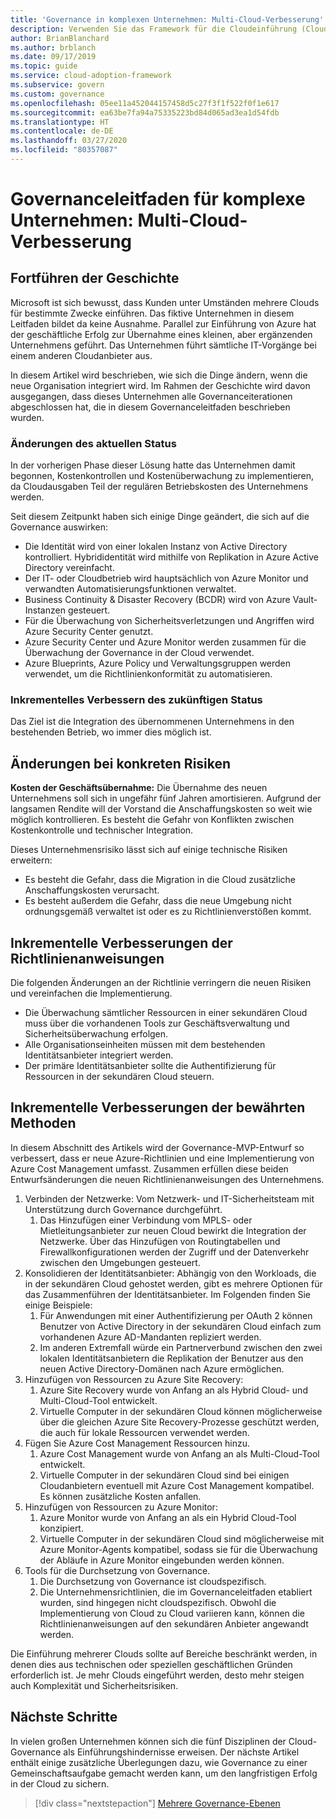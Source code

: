 ```yaml
---
title: 'Governance in komplexen Unternehmen: Multi-Cloud-Verbesserung'
description: Verwenden Sie das Framework für die Cloudeinführung (Cloud Adoption Framework) für Azure, um sich über mehrere Clouds sowie über die Integration von Multi-Cloud-Organisationen für komplexe Unternehmen zu informieren.
author: BrianBlanchard
ms.author: brblanch
ms.date: 09/17/2019
ms.topic: guide
ms.service: cloud-adoption-framework
ms.subservice: govern
ms.custom: governance
ms.openlocfilehash: 05ee11a452044157458d5c27f3f1f522f0f1e617
ms.sourcegitcommit: ea63be7fa94a75335223bd84d065ad3ea1d54fdb
ms.translationtype: HT
ms.contentlocale: de-DE
ms.lasthandoff: 03/27/2020
ms.locfileid: "80357087"
---
```

<!-- cSpell:ignore MPLS -->

# <a name="governance-guide-for-complex-enterprises-multicloud-improvement"></a>Governanceleitfaden für komplexe Unternehmen: Multi-Cloud-Verbesserung

## <a name="advancing-the-narrative"></a>Fortführen der Geschichte

Microsoft ist sich bewusst, dass Kunden unter Umständen mehrere Clouds für bestimmte Zwecke einführen. Das fiktive Unternehmen in diesem Leitfaden bildet da keine Ausnahme. Parallel zur Einführung von Azure hat der geschäftliche Erfolg zur Übernahme eines kleinen, aber ergänzenden Unternehmens geführt. Das Unternehmen führt sämtliche IT-Vorgänge bei einem anderen Cloudanbieter aus.

In diesem Artikel wird beschrieben, wie sich die Dinge ändern, wenn die neue Organisation integriert wird. Im Rahmen der Geschichte wird davon ausgegangen, dass dieses Unternehmen alle Governanceiterationen abgeschlossen hat, die in diesem Governanceleitfaden beschrieben wurden.

### <a name="changes-in-the-current-state"></a>Änderungen des aktuellen Status

In der vorherigen Phase dieser Lösung hatte das Unternehmen damit begonnen, Kostenkontrollen und Kostenüberwachung zu implementieren, da Cloudausgaben Teil der regulären Betriebskosten des Unternehmens werden.

Seit diesem Zeitpunkt haben sich einige Dinge geändert, die sich auf die Governance auswirken:

- Die Identität wird von einer lokalen Instanz von Active Directory kontrolliert. Hybrididentität wird mithilfe von Replikation in Azure Active Directory vereinfacht.
- Der IT- oder Cloudbetrieb wird hauptsächlich von Azure Monitor und verwandten Automatisierungsfunktionen verwaltet.
- Business Continuity & Disaster Recovery (BCDR) wird von Azure Vault-Instanzen gesteuert.
- Für die Überwachung von Sicherheitsverletzungen und Angriffen wird Azure Security Center genutzt.
- Azure Security Center und Azure Monitor werden zusammen für die Überwachung der Governance in der Cloud verwendet.
- Azure Blueprints, Azure Policy und Verwaltungsgruppen werden verwendet, um die Richtlinienkonformität zu automatisieren.

### <a name="incrementally-improve-the-future-state"></a>Inkrementelles Verbessern des zukünftigen Status

Das Ziel ist die Integration des übernommenen Unternehmens in den bestehenden Betrieb, wo immer dies möglich ist.

## <a name="changes-in-tangible-risks"></a>Änderungen bei konkreten Risiken

**Kosten der Geschäftsübernahme:** Die Übernahme des neuen Unternehmens soll sich in ungefähr fünf Jahren amortisieren. Aufgrund der langsamen Rendite will der Vorstand die Anschaffungskosten so weit wie möglich kontrollieren. Es besteht die Gefahr von Konflikten zwischen Kostenkontrolle und technischer Integration.

Dieses Unternehmensrisiko lässt sich auf einige technische Risiken erweitern:

- Es besteht die Gefahr, dass die Migration in die Cloud zusätzliche Anschaffungskosten verursacht.
- Es besteht außerdem die Gefahr, dass die neue Umgebung nicht ordnungsgemäß verwaltet ist oder es zu Richtlinienverstößen kommt.

## <a name="incremental-improvement-of-the-policy-statements"></a>Inkrementelle Verbesserungen der Richtlinienanweisungen

Die folgenden Änderungen an der Richtlinie verringern die neuen Risiken und vereinfachen die Implementierung.

- Die Überwachung sämtlicher Ressourcen in einer sekundären Cloud muss über die vorhandenen Tools zur Geschäftsverwaltung und Sicherheitsüberwachung erfolgen.
- Alle Organisationseinheiten müssen mit dem bestehenden Identitätsanbieter integriert werden.
- Der primäre Identitätsanbieter sollte die Authentifizierung für Ressourcen in der sekundären Cloud steuern.

## <a name="incremental-improvement-of-the-best-practices"></a>Inkrementelle Verbesserungen der bewährten Methoden

In diesem Abschnitt des Artikels wird der Governance-MVP-Entwurf so verbessert, dass er neue Azure-Richtlinien und eine Implementierung von Azure Cost Management umfasst. Zusammen erfüllen diese beiden Entwurfsänderungen die neuen Richtlinienanweisungen des Unternehmens.

1. Verbinden der Netzwerke: Vom Netzwerk- und IT-Sicherheitsteam mit Unterstützung durch Governance durchgeführt.
    1. Das Hinzufügen einer Verbindung vom MPLS- oder Mietleitungsanbieter zur neuen Cloud bewirkt die Integration der Netzwerke. Über das Hinzufügen von Routingtabellen und Firewallkonfigurationen werden der Zugriff und der Datenverkehr zwischen den Umgebungen gesteuert.
2. Konsolidieren der Identitätsanbieter: Abhängig von den Workloads, die in der sekundären Cloud gehostet werden, gibt es mehrere Optionen für das Zusammenführen der Identitätsanbieter. Im Folgenden finden Sie einige Beispiele:
    1. Für Anwendungen mit einer Authentifizierung per OAuth 2 können Benutzer von Active Directory in der sekundären Cloud einfach zum vorhandenen Azure AD-Mandanten repliziert werden.
    2. Im anderen Extremfall würde ein Partnerverbund zwischen den zwei lokalen Identitätsanbietern die Replikation der Benutzer aus den neuen Active Directory-Domänen nach Azure ermöglichen.
3. Hinzufügen von Ressourcen zu Azure Site Recovery:
    1. Azure Site Recovery wurde von Anfang an als Hybrid Cloud- und Multi-Cloud-Tool entwickelt.
    2. Virtuelle Computer in der sekundären Cloud können möglicherweise über die gleichen Azure Site Recovery-Prozesse geschützt werden, die auch für lokale Ressourcen verwendet werden.
4. Fügen Sie Azure Cost Management Ressourcen hinzu.
    1. Azure Cost Management wurde von Anfang an als Multi-Cloud-Tool entwickelt.
    2. Virtuelle Computer in der sekundären Cloud sind bei einigen Cloudanbietern eventuell mit Azure Cost Management kompatibel. Es können zusätzliche Kosten anfallen.
5. Hinzufügen von Ressourcen zu Azure Monitor:
    1. Azure Monitor wurde von Anfang an als ein Hybrid Cloud-Tool konzipiert.
    2. Virtuelle Computer in der sekundären Cloud sind möglicherweise mit Azure Monitor-Agents kompatibel, sodass sie für die Überwachung der Abläufe in Azure Monitor eingebunden werden können.
6. Tools für die Durchsetzung von Governance.
    1. Die Durchsetzung von Governance ist cloudspezifisch.
    2. Die Unternehmensrichtlinien, die im Governanceleitfaden etabliert wurden, sind hingegen nicht cloudspezifisch. Obwohl die Implementierung von Cloud zu Cloud variieren kann, können die Richtlinienanweisungen auf den sekundären Anbieter angewandt werden.

Die Einführung mehrerer Clouds sollte auf Bereiche beschränkt werden, in denen dies aus technischen oder speziellen geschäftlichen Gründen erforderlich ist. Je mehr Clouds eingeführt werden, desto mehr steigen auch Komplexität und Sicherheitsrisiken.

## <a name="next-steps"></a>Nächste Schritte

In vielen großen Unternehmen können sich die fünf Disziplinen der Cloud-Governance als Einführungshindernisse erweisen. Der nächste Artikel enthält einige zusätzliche Überlegungen dazu, wie Governance zu einer Gemeinschaftsaufgabe gemacht werden kann, um den langfristigen Erfolg in der Cloud zu sichern.

> [!div class="nextstepaction"]
> [Mehrere Governance-Ebenen](./multiple-layers-of-governance.md)
